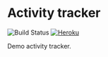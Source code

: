 # Activity tracker

![Build Status](https://travis-ci.org/pussinboots/heroku-badge.svg?branch=master)
[![Heroku](https://heroku-badge.herokuapp.com/?app=heroku-badge&style=flat)](https://track-home-activity.herokuapp.com/)

Demo activity tracker.

